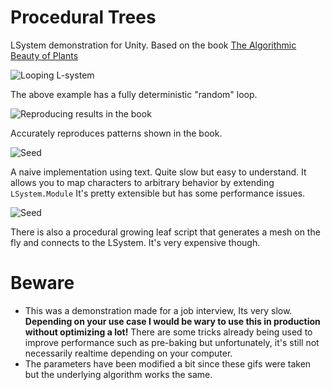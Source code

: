 # Procedural Trees
LSystem demonstration for Unity.
Based on the book [The Algorithmic Beauty of Plants](https://www.amazon.com/Algorithmic-Beauty-Plants-Virtual-Laboratory/dp/0387946764)

![Looping L-system](https://media.giphy.com/media/JNmA943xA83kQpToPm/giphy.gif)

The above example has a fully deterministic "random" loop. 

![Reproducing results in the book](https://media.giphy.com/media/St3rRONeAxaap0PEVK/giphy.gif)

Accurately reproduces patterns shown in the book.


![Seed](https://media.giphy.com/media/Q7Wf3iIPOP8y4xIRV5/giphy.gif)

A naive implementation using text. Quite slow but easy to understand. It allows you to map characters to arbitrary behavior by extending `LSystem.Module` It's pretty extensible but has some performance issues.

![Seed](https://media.giphy.com/media/f8PbJ8sqfWptR9b1Sq/giphy.gif)

There is also a procedural growing leaf script that generates a mesh on the fly and connects to the LSystem. It's very expensive though.

# Beware
- This was a demonstration made for a job interview, Its very slow. **Depending on your use case I would be wary to use this in production without optimizing a lot!**  There are some tricks already being used to improve performance such as pre-baking but unfortunately, it's still not necessarily realtime depending on your computer.
- The parameters have been modified a bit since these gifs were taken but the underlying algorithm works the same.


